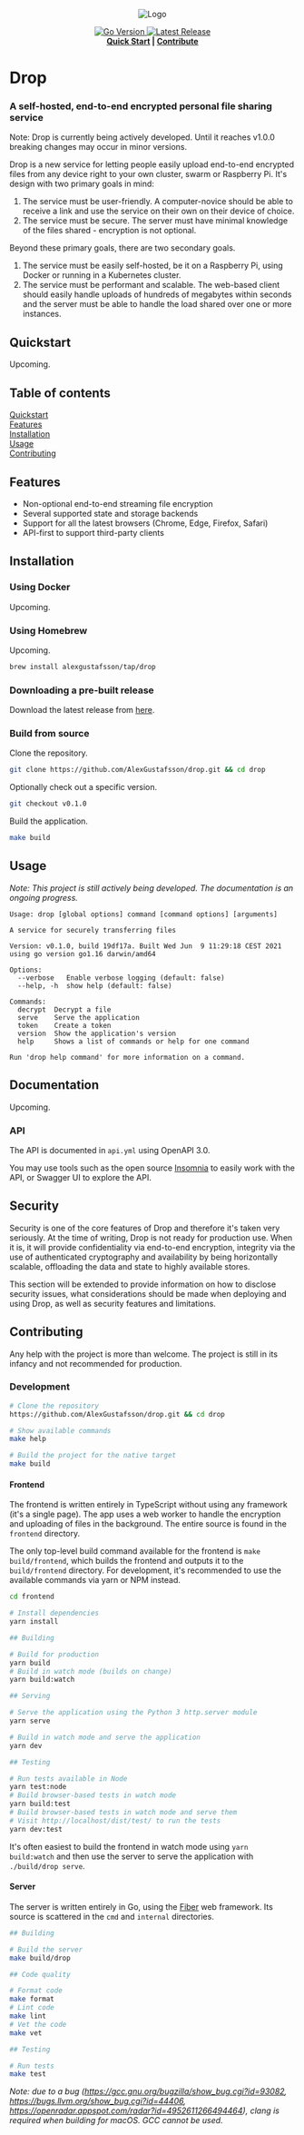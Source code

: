 <p align="center">
  <img src=".github/logo.png" alt="Logo">
</p>
<p align="center">
  <a href="https://github.com/AlexGustafsson/drop/blob/master/go.mod">
    <img src="https://shields.io/github/go-mod/go-version/AlexGustafsson/drop" alt="Go Version" />
  </a>
  <a href="https://github.com/AlexGustafsson/drop/releases">
    <img src="https://flat.badgen.net/github/release/AlexGustafsson/drop" alt="Latest Release" />
  </a>
  <br>
  <strong><a href="#quickstart">Quick Start</a> | <a href="#contribute">Contribute</a> </strong>
</p>

# Drop
### A self-hosted, end-to-end encrypted personal file sharing service

Note: Drop is currently being actively developed. Until it reaches v1.0.0 breaking changes may occur in minor versions.

Drop is a new service for letting people easily upload end-to-end encrypted files from any device right to your own cluster, swarm or Raspberry Pi. It's design with two primary goals in mind:

1. The service must be user-friendly. A computer-novice should be able to receive a link and use the service on their own on their device of choice.
2. The service must be secure. The server must have minimal knowledge of the files shared - encryption is not optional.

Beyond these primary goals, there are two secondary goals.

1. The service must be easily self-hosted, be it on a Raspberry Pi, using Docker or running in a Kubernetes cluster.
2. The service must be performant and scalable. The web-based client should easily handle uploads of hundreds of megabytes within seconds and the server must be able to handle the load shared over one or more instances.

## Quickstart
<a name="quickstart"></a>

Upcoming.

## Table of contents

[Quickstart](#quickstart)<br/>
[Features](#features)<br />
[Installation](#installation)<br />
[Usage](#usage)<br />
[Contributing](#contributing)

<a id="features"></a>
## Features

* Non-optional end-to-end streaming file encryption
* Several supported state and storage backends
* Support for all the latest browsers (Chrome, Edge, Firefox, Safari)
* API-first to support third-party clients

<a id="installation"></a>
## Installation

### Using Docker

Upcoming.

### Using Homebrew

Upcoming.

```sh
brew install alexgustafsson/tap/drop
```

### Downloading a pre-built release

Download the latest release from [here](https://github.com/AlexGustafsson/drop/releases).

### Build from source

Clone the repository.

```sh
git clone https://github.com/AlexGustafsson/drop.git && cd drop
```

Optionally check out a specific version.

```sh
git checkout v0.1.0
```

Build the application.

```sh
make build
```

## Usage
<a name="usage"></a>

_Note: This project is still actively being developed. The documentation is an ongoing progress._

```
Usage: drop [global options] command [command options] [arguments]

A service for securely transferring files

Version: v0.1.0, build 19df17a. Built Wed Jun  9 11:29:18 CEST 2021 using go version go1.16 darwin/amd64

Options:
  --verbose   Enable verbose logging (default: false)
  --help, -h  show help (default: false)

Commands:
  decrypt  Decrypt a file
  serve    Serve the application
  token    Create a token
  version  Show the application's version
  help     Shows a list of commands or help for one command

Run 'drop help command' for more information on a command.
```

## Documentation

Upcoming.

### API

The API is documented in `api.yml` using OpenAPI 3.0.

You may use tools such as the open source [Insomnia](https://github.com/Kong/insomnia) to easily work with the API, or Swagger UI to explore the API.

## Security

Security is one of the core features of Drop and therefore it's taken very seriously. At the time of writing, Drop is not ready for production use. When it is, it will provide confidentiality via end-to-end encryption, integrity via the use of authenticated cryptography and availability by being horizontally scalable, offloading the data and state to highly available stores.

This section will be extended to provide information on how to disclose security issues, what considerations should be made when deploying and using Drop, as well as security features and limitations.

## Contributing
<a name="contributing"></a>

Any help with the project is more than welcome. The project is still in its infancy and not recommended for production.

### Development

```sh
# Clone the repository
https://github.com/AlexGustafsson/drop.git && cd drop

# Show available commands
make help

# Build the project for the native target
make build
```

#### Frontend

The frontend is written entirely in TypeScript without using any framework (it's a single page). The app uses a web worker to handle the encryption and uploading of files in the background. The entire source is found in the `frontend` directory.

The only top-level build command available for the frontend is `make build/frontend`, which builds the frontend and outputs it to the `build/frontend` directory. For development, it's recommended to use the available commands via yarn or NPM instead.

```sh
cd frontend

# Install dependencies
yarn install

## Building

# Build for production
yarn build
# Build in watch mode (builds on change)
yarn build:watch

## Serving

# Serve the application using the Python 3 http.server module
yarn serve

# Build in watch mode and serve the application
yarn dev

## Testing

# Run tests available in Node
yarn test:node
# Build browser-based tests in watch mode
yarn build:test
# Build browser-based tests in watch mode and serve them
# Visit http://localhost/dist/test/ to run the tests
yarn dev:test
```

It's often easiest to build the frontend in watch mode using `yarn build:watch` and then use the server to serve the application with `./build/drop serve`.

#### Server

The server is written entirely in Go, using the [Fiber](https://gofiber.io) web framework. Its source is scattered in the `cmd` and `internal` directories.

```sh
## Building

# Build the server
make build/drop

## Code quality

# Format code
make format
# Lint code
make lint
# Vet the code
make vet

## Testing

# Run tests
make test
```

_Note: due to a bug (https://gcc.gnu.org/bugzilla/show_bug.cgi?id=93082, https://bugs.llvm.org/show_bug.cgi?id=44406, https://openradar.appspot.com/radar?id=4952611266494464), clang is required when building for macOS. GCC cannot be used._
